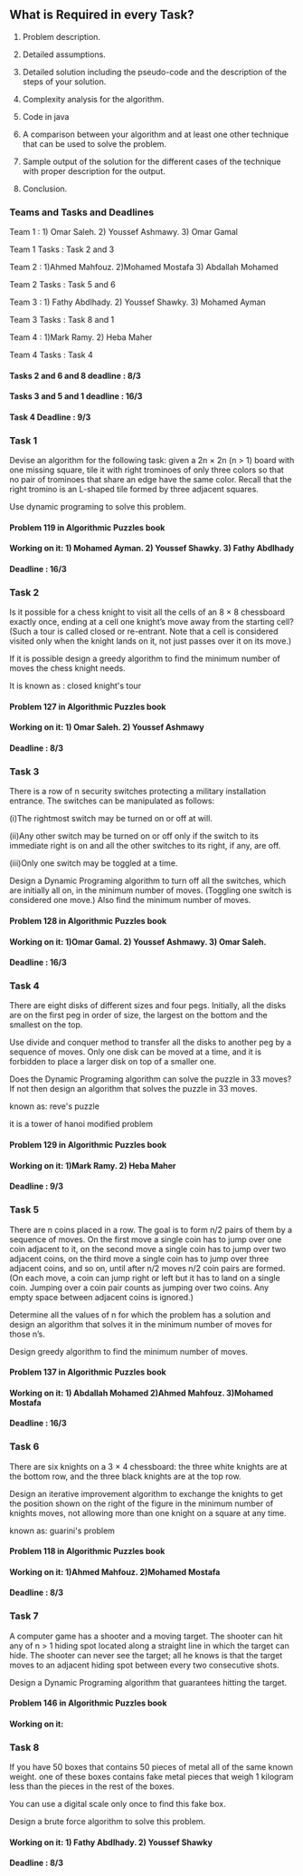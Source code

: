 ## What is Required in every Task?
1. Problem description.
   
2. Detailed assumptions.

3. Detailed solution including the pseudo-code and the description of the steps of your solution.
   
4. Complexity analysis for the algorithm.

5. Code in java
 
6. A comparison between your algorithm and at least one other technique that can be used to solve the problem.
 
7. Sample output of the solution for the different cases of the technique with proper description for the output.
 
8. Conclusion.

### Teams and Tasks and Deadlines

Team 1 : 1) Omar Saleh.  2) Youssef Ashmawy.  3) Omar Gamal

Team 1 Tasks : Task 2 and 3

Team 2 : 1)Ahmed Mahfouz. 2)Mohamed Mostafa  3) Abdallah Mohamed

Team 2 Tasks : Task 5 and 6 

Team 3 : 1) Fathy Abdlhady. 2) Youssef Shawky. 3) Mohamed Ayman

Team 3 Tasks : Task 8 and 1

Team 4 : 1)Mark Ramy. 2) Heba Maher

Team 4 Tasks : Task 4

#### Tasks 2 and 6 and 8 deadline : 8/3

#### Tasks 3 and 5 and 1 deadline : 16/3

#### Task 4 Deadline : 9/3

### Task 1
Devise an algorithm for the following task: given a 2n × 2n (n > 1) board with one missing square, tile it with right trominoes of only three colors so that no pair of trominoes that share an edge have the same color. Recall that the right tromino is an L-shaped tile formed by three adjacent squares.

Use dynamic programing to solve this problem.

#### Problem 119 in Algorithmic Puzzles book

#### Working on it: 1) Mohamed Ayman. 2) Youssef Shawky. 3) Fathy Abdlhady

#### Deadline : 16/3

### Task 2
Is it possible for a chess knight to visit all the cells of an 8 × 8 chessboard exactly once, ending at a cell one knight’s move away from the starting cell? (Such a tour is called closed or re-entrant. Note that a cell is considered visited only when the knight lands on it, not just passes over it on its move.)

If it is possible design a greedy algorithm to find the minimum number of moves the chess knight needs.

It is known as : closed knight's tour

#### Problem 127 in Algorithmic Puzzles book

#### Working on it: 1) Omar Saleh.  2) Youssef Ashmawy

#### Deadline : 8/3

### Task 3
There is a row of n security switches protecting a military installation entrance. The switches can be manipulated as follows:

(i)The rightmost switch may be turned on or off at will.
    
(ii)Any other switch may be turned on or off only if the switch to its immediate right is on and all the other switches to its right, if any, are off.
    
(iii)Only one switch may be toggled at a time.
    
Design a Dynamic Programing algorithm to turn off all the switches, which are initially all on, in the minimum number of moves. (Toggling one switch is considered one move.) Also find the minimum number of moves.

#### Problem 128 in Algorithmic Puzzles book

#### Working on it: 1)Omar Gamal.  2) Youssef Ashmawy. 3) Omar Saleh.

#### Deadline : 16/3

### Task 4
There are eight disks of different sizes and four pegs. Initially, all the disks are on the first peg in order of size, the largest on the bottom and the smallest on the top.

Use divide and conquer method to transfer all the disks to another peg by a sequence of moves. Only one disk can be moved at a time, and it is forbidden to place a larger disk on top of a smaller one.

Does the Dynamic Programing algorithm can solve the puzzle in 33 moves? If not then design an algorithm that solves the puzzle in 33 moves.

known as: reve's puzzle

it is a tower of hanoi modified problem

#### Problem 129 in Algorithmic Puzzles book

#### Working on it: 1)Mark Ramy. 2) Heba Maher

#### Deadline : 9/3

### Task 5
There are n coins placed in a row. The goal is to form n/2 pairs of them by a sequence of moves. On the first move a single coin has to jump over one coin adjacent to it, on the second move a single coin has to jump over two adjacent coins, on the third move a single coin has to jump over three adjacent coins, and so on, until after n/2 moves n/2 coin pairs are formed. (On each move, a coin can jump right or left but it has to land on a single coin. Jumping over a coin pair counts as jumping over two coins. Any empty space between adjacent coins is ignored.) 

Determine all the values of n for which the problem has a solution and design an algorithm that solves it in the minimum number of moves for those n’s.

Design greedy algorithm to find the minimum number of moves.

#### Problem 137 in Algorithmic Puzzles book

#### Working on it: 1) Abdallah Mohamed  2)Ahmed Mahfouz. 3)Mohamed Mostafa

#### Deadline : 16/3

### Task 6
There are six knights on a 3 × 4 chessboard: the three white knights are at the bottom row, and the three black knights are at the top row.

Design an iterative improvement algorithm to exchange the knights to get the position shown on the right of the figure in the minimum number of knights moves, not allowing more than one knight on a square at any time.

known as: guarini's problem

#### Problem 118 in Algorithmic Puzzles book

#### Working on it: 1)Ahmed Mahfouz. 2)Mohamed Mostafa

#### Deadline : 8/3

### Task 7
A computer game has a shooter and a moving target. The shooter can hit any of n > 1 hiding spot located along a straight line in which the target can hide. The shooter can never see the target; all he knows is that the target moves to an adjacent hiding spot between every two consecutive shots. 

Design a Dynamic Programing algorithm that guarantees hitting the target.

#### Problem 146 in Algorithmic Puzzles book

#### Working on it: 



### Task 8
If you have 50 boxes that contains 50 pieces of metal all of the same known weight. one of these boxes contains fake metal pieces that weigh 1 kilogram less than the pieces in the rest of the boxes. 

You can use a digital scale only once to find this fake box.

Design a brute force algorithm to solve this problem.

#### Working on it: 1) Fathy Abdlhady. 2) Youssef Shawky

#### Deadline : 8/3
